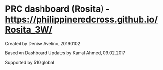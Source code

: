 # PRC dashboard (Rosita) - https://philippineredcross.github.io/Rosita_3W/

Created by Denise Avelino, 20190102

Based on Dashboard Updates by Kamal Ahmed, 09.02.2017

Supported by 510.global
